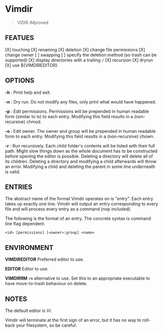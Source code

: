 # Vimdir
> VIDIR iMproved

## FEATUES
[X] touching
[X] renaming
[X] deletion
[X] change file permissions
[X] change owner
[ ] swapping
[ ] specify the deletion method (so trash can be supported)
[X] display directories with a trailing `/`
[X] recursion
[X] dryrun
[X] use ${VIMDIREDITOR}


## OPTIONS
**-h**
: Print help and exit.

**-n**
: Dry run.
Do not modify any files, only print what would have happened.

**-p**
: Edit permissions.
Permissions will be prepended in human readable form (similar to ls) to each entry.
Modifying this field results in a (non-recursive) chmod.

**-o**
: Edit owner.
The owner and group will be prepended in human readable form to each entry.
Modifying this field results in a (non-recursive) chown.

**-r**
: Run recursively.
Each child folder's contents will be listed with their full path.
Might slow things down as the whole document has to be constructed
before opening the editor is possible.
Deleting a directory will delete all of its children.
Deleting a directory and modifying a child afterwards will throw an error.
Modifying a child and deleting the parent in some line underneath is valid.

## ENTRIES
The abstract name of the format Vimdir operates on is "entry".
Each entry takes up exactly one line.
Vimdir will output an entry corresponding to every file
and will process every entry as a command (nop included).

The following is the format of an entry. The concrete syntax is command line flag dependent.

    <id> [permissions] [<owner>:group] <name>


## ENVIRONMENT

**VIMDIREDITOR**
Preferred editor to use.

**EDITOR**
Editor to use.

**VIMDIRRM**
`rm` alternative to use.
Set this to an appropriate executable to have move-to-trash behaviour on delete.

## NOTES
The default editor is *Vi*.

Vimdir will terminate at the first sign of an error,
but it has no way to roll-back your filesystem,
so be careful.
